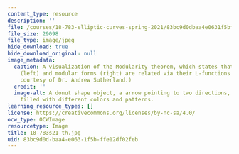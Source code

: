 ```yaml
---
content_type: resource
description: ''
file: /courses/18-783-elliptic-curves-spring-2021/83bc9d0dbaa4e0631f5bffe12df02feb_18-783s21-th.jpg
file_size: 29098
file_type: image/jpeg
hide_download: true
hide_download_original: null
image_metadata:
  caption: A visualization of the Modularity theorem, which states that elliptic curves
    (left) and modular forms (right) are related via their L-functions (center). (Image
    courtesy of Dr. Andrew Sutherland.)
  credit: ''
  image-alt: A donut shape object, a arrow pointing to two directions, and a circle
    filled with different colors and patterns.
learning_resource_types: []
license: https://creativecommons.org/licenses/by-nc-sa/4.0/
ocw_type: OCWImage
resourcetype: Image
title: 18-783s21-th.jpg
uid: 83bc9d0d-baa4-e063-1f5b-ffe12df02feb
---
```

